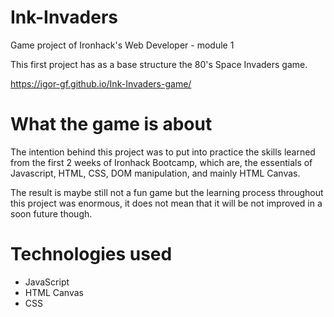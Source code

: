 # Ink-Invaders 

Game project of Ironhack's Web Developer - module 1

This first project has as a base structure the 80's Space Invaders game.

https://igor-gf.github.io/Ink-Invaders-game/

# What the game is about

The intention behind this project was to put into practice the skills learned from the first 2 weeks of Ironhack Bootcamp, which are, the essentials of Javascript, HTML, CSS, DOM manipulation, and mainly HTML Canvas.

The result is maybe still not a fun game but the learning process throughout this project was enormous, it does not mean that it will be not improved in a soon future though.

# Technologies used

- JavaScript
- HTML Canvas
- CSS
